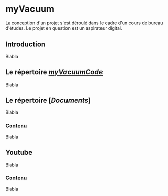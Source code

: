 # myVacuum
La conception d'un projet s'est déroulé dans le cadre d'un cours de bureau d'études. Le projet en question est un aspirateur digital.

## Introduction
Blabla

## Le répertoire [*myVacuumCode*](https://github.com/DavideDiVenti/myVacuum/tree/main/myVacuumCode)
Blabla

## Le répertoire [*Documents*]
Blabla

### Contenu
Blabla

## Youtube
Blabla

### Contenu
Blabla
